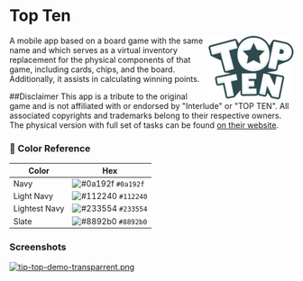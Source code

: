 # Top Ten
<div align="center" height="40px">

 <img align="right" alt="Logo" width="30%" src="./app/src/main/res/drawable/logo_top_ten_2.png"/>
 <p align="left">
A mobile app based on a board game with the same name and which serves as a virtual inventory replacement for the physical components of that game, including cards, chips, and the board. Additionally, it assists in calculating winning points.
 </p> 
</div>

##Disclaimer
This app is a tribute to the original game and is not affiliated with or endorsed by "Interlude" or "TOP TEN". All associated copyrights and trademarks belong to their respective owners. The physical version with full set of tasks can be found [on their website](https://www.cocktailgames.com/en/game/top-ten/).

### 🎨 Color Reference

| Color          | Hex                                                                |
| -------------- | ------------------------------------------------------------------ |
| Navy           | ![#0a192f](https://via.placeholder.com/10/0a192f?text=+) `#0a192f` |
| Light Navy     | ![#112240](https://via.placeholder.com/10/0a192f?text=+) `#112240` |
| Lightest Navy  | ![#233554](https://via.placeholder.com/10/303C55?text=+) `#233554` |
| Slate          | ![#8892b0](https://via.placeholder.com/10/8892b0?text=+) `#8892b0` |


### Screenshots

[![tip-top-demo-transparrent.png](https://i.postimg.cc/HkfY6WMV/tip-top-demo-transparrent.png)](https://postimg.cc/gxHbJWNW)
